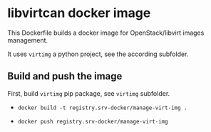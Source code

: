 # libvirtcan docker image

This Dockerfile builds a docker image for OpenStack/libvirt images management.

It uses `virtimg` a python project, see the according subfolder.

## Build and push the image

First, build `virtimg` pip package, see `virtimg` subfolder.

* `docker build -t registry.srv-docker/manage-virt-img .`

* `docker push registry.srv-docker/manage-virt-img `

